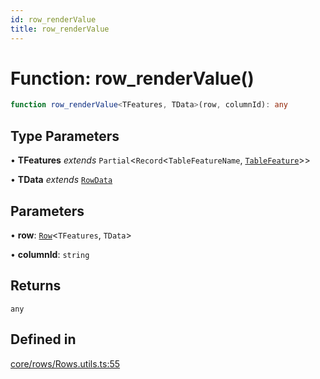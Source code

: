 ```yaml
---
id: row_renderValue
title: row_renderValue
---
```


# Function: row\_renderValue()

```ts
function row_renderValue<TFeatures, TData>(row, columnId): any
```

## Type Parameters

• **TFeatures** *extends* `Partial`\<`Record`\<`TableFeatureName`, [`TableFeature`](../interfaces/tablefeature.md)\>\>

• **TData** *extends* [`RowData`](../type-aliases/rowdata.md)

## Parameters

• **row**: [`Row`](../type-aliases/row.md)\<`TFeatures`, `TData`\>

• **columnId**: `string`

## Returns

`any`

## Defined in

[core/rows/Rows.utils.ts:55](https://github.com/TanStack/table/blob/main/packages/table-core/src/core/rows/Rows.utils.ts#L55)
